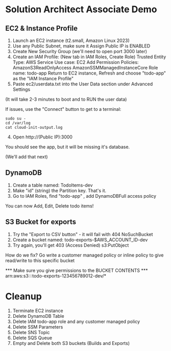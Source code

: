 # Solution Architect Associate Demo

## EC2 & Instance Profile 

1. Launch an EC2 instance (t2.small, Amazon Linux 2023)
2. Use any Public Subnet, make sure it Assign Public IP is ENABLED
3. Create New Security Group (we'll need to open port 3000 later)
2. Create an IAM Profile:
    (New tab in IAM Roles, Create Role)
    Trusted Entity Type: AWS Service
    Use case: EC2
    Add Permission Policies:
        AmazonS3ReadOnlyAccess
        AmazonSSMManagedInstanceCore
    Role name: todo-app
    Return to EC2 instance, Refresh and choose "todo-app" as the "IAM Instance Profile"
3. Paste ec2/userdata.txt into the User Data section under Advanced Settings

(It will take 2-3 minutes to boot and to RUN the user data)

If issues, use the "Connect" button to get to a terminal:

```
sudo su - 
cd /var/log
cat cloud-init-output.log
```

4. Open http://(Public IP):3000

You should see the app, but it will be missing it's database.

(We'll add that next)

## DynamoDB

1. Create a table named: TodoItems-dev
2. Make "id" (string) the Partition key.  That's it.
3. Go to IAM Roles, find "todo-app" , add DynamoDBFull access policy

You can now Add, Edit, Delete todo items! 

## S3 Bucket for exports

1. Try the "Export to CSV button" - it will fail with 404 NoSuchBucket
2. Create a bucket named: todo-exports-$AWS_ACCOUNT_ID-dev
3. Try again, you'll get 403 (Access Denied) s3:PutObject 

How do we fix?   Go write a customer managed policy or inline policy to give read/write to this specific bucket

*** Make sure you give permissions to the BUCKET CONTENTS ***
arn:aws:s3:::todo-exports-123456789012-dev/*

# Cleanup

1. Terminate EC2 instance
2. Delete DynamoDB Table
3. Delete IAM todo-app role and any customer managed policy
4. Delete SSM Parameters
5. Delete SNS Topic
6. Delete SQS Queue
7. Empty and Delete both S3 buckets (Builds and Exports)
